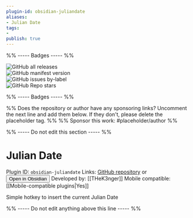 ```yaml
---
plugin-id: obsidian-juliandate
aliases:
- Julian Date
tags: 
- 
publish: true
---
```


%% ----- Badges ----- %%

![GitHub all releases](https://img.shields.io/github/downloads/THeK3nger/obsidian-juliandate/total?color=573E7A&logo=github&style=for-the-badge)   
![GitHub manifest version](https://img.shields.io/github/manifest-json/v/THeK3nger/obsidian-juliandate?color=573E7A&logo=github&style=for-the-badge)   
![GitHub issues by-label](https://img.shields.io/github/issues/THeK3nger/obsidian-juliandate/help%20wanted?color=573E7A&logo=github&style=for-the-badge)   
![GitHub Repo stars](https://img.shields.io/github/stars/THeK3nger/obsidian-juliandate?color=573E7A&logo=github&style=for-the-badge)

%% ----- Badges ----- %%

%% Does the repository or author have any sponsoring links? Uncomment the next line and add them below. If they don't, please delete the placeholder tag. %%
%% Sponsor this work: #placeholder/author %%

%% ----- Do not edit this section ----- %%

# Julian Date

Plugin ID: `obsidian-juliandate`
Links: [GitHub repository](https://github.com/THeK3nger/obsidian-juliandate) or [<button id=HH>Open in Obsidian</button>](obsidian://goto-plugin?id=obsidian-juliandate)
Developed by: [[THeK3nger]]
Mobile compatible: [[Mobile-compatible plugins|Yes]]

Simple hotkey to insert the current Julian Date

%% ----- Do not edit anything above this line ----- %% 

